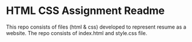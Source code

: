 # HTML CSS Assignment Readme

This repo consists of files (html & css) developed to represent resume as a website. The repo consists of index.html and style.css file.

